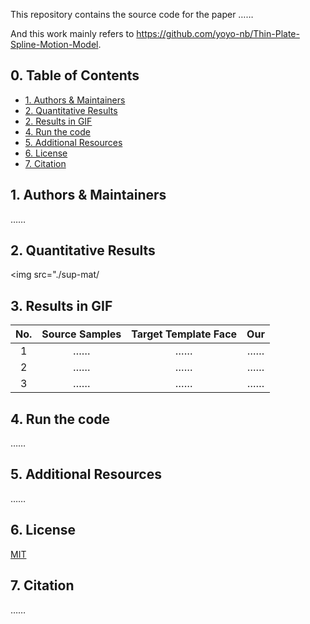This repository contains the source code for the paper ……

And this work mainly refers to https://github.com/yoyo-nb/Thin-Plate-Spline-Motion-Model.

## 0. Table of Contents
* [1. Authors & Maintainers](#1-authors---maintainers)
* [2. Quantitative Results](#2-quantitative-results)
* [2. Results in GIF](#2-results-in-gif)
* [4. Run the code](#4-run-the-code)
* [5. Additional Resources](#5-additional-resources)
* [6. License](#6-license)
* [7. Citation](#7-citation)

## 1. Authors & Maintainers
……

## 2. Quantitative Results
<img src="./sup-mat/

## 3. Results in GIF
| No.  |   Source Samples      |        Target Template Face      |       Our    |
| :--: | :-------------------: | :------------------------------: | :----------: |
|  1   |  ……                   | ……                               | ……           |
|  2   |  ……                   | ……                               | ……           |
|  3   |  ……                   | ……                               | ……           |

## 4. Run the code
……

## 5. Additional Resources
……

## 6. License
[MIT](https://github.com/Necolizer/Facial-Prior-Based-FOMM/blob/main/LICENSE)

## 7. Citation
……
